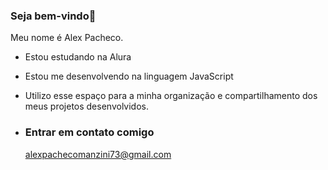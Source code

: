 ### Seja bem-vindo👋

Meu nome é Alex Pacheco.

- Estou estudando na Alura
- Estou me desenvolvendo na linguagem JavaScript
- Utilizo esse espaço para a minha organização e compartilhamento dos meus projetos desenvolvidos.

- ### Entrar em contato comigo

  alexpachecomanzini73@gmail.com



